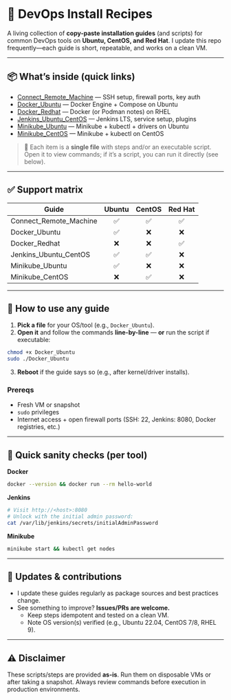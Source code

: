 # 🧰 DevOps Install Recipes

A living collection of **copy-paste installation guides** (and scripts) for common DevOps tools on **Ubuntu, CentOS, and Red Hat**. I update this repo frequently—each guide is short, repeatable, and works on a clean VM.

---

## 📦 What’s inside (quick links)

- [Connect_Remote_Machine](./Connect_Remote_Machine) — SSH setup, firewall ports, key auth
- [Docker_Ubuntu](./Docker_Ubuntu) — Docker Engine + Compose on Ubuntu
- [Docker_Redhat](./Docker_Redhat) — Docker (or Podman notes) on RHEL
- [Jenkins_Ubuntu_CentOS](./Jenkins_Ubuntu_CentOS) — Jenkins LTS, service setup, plugins
- [Minikube_Ubuntu](./Minikube_Ubuntu) — Minikube + kubectl + drivers on Ubuntu
- [Minikube_CentOS](./Minikube_CentOS) — Minikube + kubectl on CentOS

> 📁 Each item is a **single file** with steps and/or an executable script. Open it to view commands; if it’s a script, you can run it directly (see below).

---

## ✅ Support matrix

| Guide                    | Ubuntu | CentOS | Red Hat |
|--------------------------|:-----:|:-----:|:------:|
| Connect_Remote_Machine   |  ✅   |  ✅   |   ✅   |
| Docker_Ubuntu            |  ✅   |  ❌   |   ❌   |
| Docker_Redhat            |  ❌   |  ❌   |   ✅   |
| Jenkins_Ubuntu_CentOS    |  ✅   |  ✅   |   ❌   |
| Minikube_Ubuntu          |  ✅   |  ❌   |   ❌   |
| Minikube_CentOS          |  ❌   |  ✅   |   ❌   |

---

## 🚀 How to use any guide

1. **Pick a file** for your OS/tool (e.g., `Docker_Ubuntu`).  
2. **Open it** and follow the commands **line-by-line** — **or** run the script if executable:

```bash
chmod +x Docker_Ubuntu
sudo ./Docker_Ubuntu
```

3. **Reboot** if the guide says so (e.g., after kernel/driver installs).

### Prereqs

- Fresh VM or snapshot
- `sudo` privileges
- Internet access + open firewall ports (SSH: 22, Jenkins: 8080, Docker registries, etc.)

---

## 🧪 Quick sanity checks (per tool)

**Docker**
```bash
docker --version && docker run --rm hello-world
```

**Jenkins**
```bash
# Visit http://<host>:8080
# Unlock with the initial admin password:
cat /var/lib/jenkins/secrets/initialAdminPassword
```

**Minikube**
```bash
minikube start && kubectl get nodes
```

---

## 🔄 Updates & contributions

- I update these guides regularly as package sources and best practices change.  
- See something to improve? **Issues/PRs are welcome.**
  - Keep steps idempotent and tested on a clean VM.
  - Note OS version(s) verified (e.g., Ubuntu 22.04, CentOS 7/8, RHEL 9).

---

## ⚠️ Disclaimer

These scripts/steps are provided **as-is**. Run them on disposable VMs or after taking a snapshot. Always review commands before execution in production environments.
